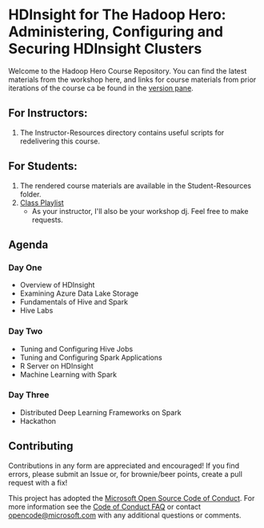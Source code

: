 HDInsight for The Hadoop Hero: Administering, Configuring and Securing HDInsight Clusters
===============================================================================================================

Welcome to the Hadoop Hero Course Repository. You can find the latest materials from the workshop here, and links for course materials from prior iterations of the course ca be found in the [version pane]().

## For Instructors:

1. The Instructor-Resources directory contains useful scripts for redelivering this course.


## For Students:

1. The rendered course materials are available in the Student-Resources folder.
2. [Class Playlist](https://open.spotify.com/user/pakmanaz/playlist/02R6d9fLRwxI06EHcm2Mcs)
    * As your instructor, I'll also be your workshop dj. Feel free to make requests.

## Agenda

### Day One

+ Overview of HDInsight
+ Examining Azure Data Lake Storage
+ Fundamentals of Hive and Spark
+ Hive Labs

### Day Two

+ Tuning and Configuring Hive Jobs
+ Tuning and Configuring Spark Applications
+ R Server on HDInsight
+ Machine Learning with Spark

### Day Three

+ Distributed Deep Learning Frameworks on Spark
+ Hackathon

## Contributing

Contributions in any form are appreciated and encouraged! If you find errors, please submit an Issue or, for brownie/beer points, create a pull request with a fix!

This project has adopted the [Microsoft Open Source Code of Conduct](https://opensource.microsoft.com/codeofconduct/). For more information see the [Code of Conduct FAQ](https://opensource.microsoft.com/codeofconduct/faq/) or contact [opencode@microsoft.com](mailto:opencode@microsoft.com) with any additional questions or comments.

